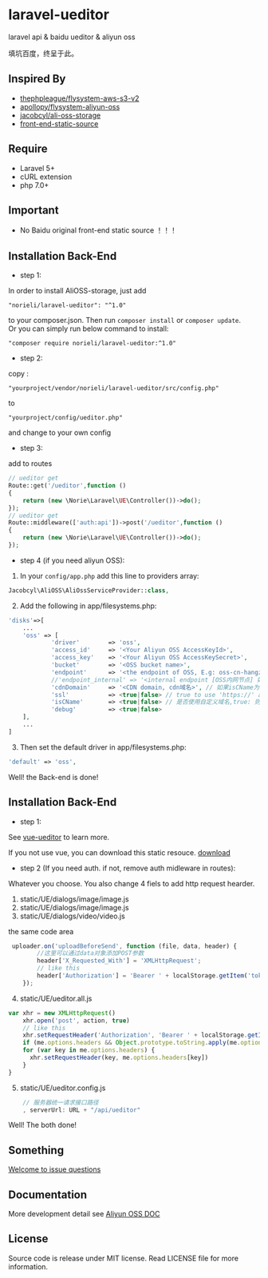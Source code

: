 # laravel-ueditor
laravel api &amp; baidu ueditor  &amp; aliyun oss

填坑百度，终呈于此。

## Inspired By
- [thephpleague/flysystem-aws-s3-v2](https://github.com/thephpleague/flysystem-aws-s3-v2)
- [apollopy/flysystem-aliyun-oss](https://github.com/apollopy/flysystem-aliyun-oss) 
- [jacobcyl/ali-oss-storage](https://github.com/jacobcyl/Aliyun-oss-storage)
- [front-end-static-source](https://github.com/HaoChuan9421/vue-ueditor-wrap)

## Require
- Laravel 5+
- cURL extension
- php 7.0+

## Important
- No Baidu original front-end static source ！！！

## Installation Back-End
- step 1:

In order to install AliOSS-storage, just add

    "norieli/laravel-ueditor": "^1.0"

to your composer.json. Then run `composer install` or `composer update`.  
Or you can simply run below command to install:

    "composer require norieli/laravel-ueditor:^1.0"

- step 2:

copy :

    "yourproject/vendor/norieli/laravel-ueditor/src/config.php"

to 

    "yourproject/config/ueditor.php"

and change to your own config

- step 3:

add to routes
```php
// ueditor get
Route::get('/ueditor',function ()
{
    return (new \Norie\Laravel\UE\Controller())->do();
});
// ueditor get
Route::middleware(['auth:api'])->post('/ueditor',function ()
{
    return (new \Norie\Laravel\UE\Controller())->do();
});
```
- step 4 (if you need aliyun OSS):

1. In your `config/app.php` add this line to providers array:
```php
Jacobcyl\AliOSS\AliOssServiceProvider::class,
```
2. Add the following in app/filesystems.php:
```php
'disks'=>[
    ...
    'oss' => [
            'driver'        => 'oss',
            'access_id'     => '<Your Aliyun OSS AccessKeyId>',
            'access_key'    => '<Your Aliyun OSS AccessKeySecret>',
            'bucket'        => '<OSS bucket name>',
            'endpoint'      => '<the endpoint of OSS, E.g: oss-cn-hangzhou.aliyuncs.com | custom domain, E.g:img.abc.com>', // OSS 外网节点或自定义外部域名
            //'endpoint_internal' => '<internal endpoint [OSS内网节点] 如：oss-cn-shenzhen-internal.aliyuncs.com>', // v2.0.4 新增配置属性，如果为空，则默认使用 endpoint 配置(由于内网上传有点小问题未解决，请大家暂时不要使用内网节点上传，正在与阿里技术沟通中)
            'cdnDomain'     => '<CDN domain, cdn域名>', // 如果isCName为true, getUrl会判断cdnDomain是否设定来决定返回的url，如果cdnDomain未设置，则使用endpoint来生成url，否则使用cdn
            'ssl'           => <true|false> // true to use 'https://' and false to use 'http://'. default is false,
            'isCName'       => <true|false> // 是否使用自定义域名,true: 则Storage.url()会使用自定义的cdn或域名生成文件url， false: 则使用外部节点生成url
            'debug'         => <true|false>
    ],
    ...
]
```
3. Then set the default driver in app/filesystems.php:
```php
'default' => 'oss',
```

Well! the Back-end is done!
## Installation Back-End
- step 1:

See [vue-ueditor](https://github.com/HaoChuan9421/vue-ueditor-wrap) to learn more.


If you not use vue,
you can download this static resouce. [download](https://github.com/HaoChuan9421/vue-ueditor-wrap/blob/master/assets/downloads/utf8-php.zip)


- step 2 (If you need auth. if not, remove auth midleware in routes):

Whatever you choose. You also change 4 fiels to add http request hearder.

1. static/UE/dialogs/image/image.js
2. static/UE/dialogs/image/image.js
3. static/UE/dialogs/video/video.js

 the same code area
```js
 uploader.on('uploadBeforeSend', function (file, data, header) {
        //这里可以通过data对象添加POST参数
        header['X_Requested_With'] = 'XMLHttpRequest';
        // like this
        header['Authorization'] = 'Bearer ' + localStorage.getItem('token');
    });

```

4. static/UE/ueditor.all.js
```js
var xhr = new XMLHttpRequest()
    xhr.open('post', action, true)
    // like this
    xhr.setRequestHeader('Authorization', 'Bearer ' + localStorage.getItem('token'));
    if (me.options.headers && Object.prototype.toString.apply(me.options.headers) === "[object Object]") {
    for (var key in me.options.headers) {
      xhr.setRequestHeader(key, me.options.headers[key])
    }
}
```
5. static/UE/ueditor.config.js

```js
    // 服务器统一请求接口路径
    , serverUrl: URL + "/api/ueditor"
```

Well! The both done!

## Something
[Welcome to issue questions](https://github.com/norieli/laravel-ueditor/issues)

## Documentation
More development detail see [Aliyun OSS DOC](https://help.aliyun.com/document_detail/32099.html?spm=5176.doc31981.6.335.eqQ9dM)
## License
Source code is release under MIT license. Read LICENSE file for more information.